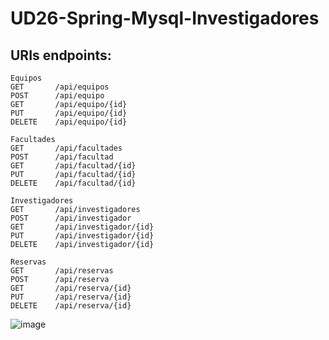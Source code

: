 # UD26-Spring-Mysql-Investigadores

## URIs endpoints: 
```
Equipos
GET       /api/equipos
POST      /api/equipo
GET       /api/equipo/{id}
PUT       /api/equipo/{id}
DELETE    /api/equipo/{id}

Facultades
GET       /api/facultades
POST      /api/facultad
GET       /api/facultad/{id}
PUT       /api/facultad/{id}
DELETE    /api/facultad/{id}

Investigadores
GET       /api/investigadores
POST      /api/investigador
GET       /api/investigador/{id}
PUT       /api/investigador/{id}
DELETE    /api/investigador/{id}

Reservas
GET       /api/reservas
POST      /api/reserva
GET       /api/reserva/{id}
PUT       /api/reserva/{id}
DELETE    /api/reserva/{id}
```
![image](https://user-images.githubusercontent.com/108835310/185810872-97bbfbf9-3609-4480-b4ea-aad1f2d6a2f1.png)
